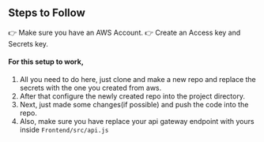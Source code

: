 ## Steps to Follow

👉 Make sure you have an AWS Account.
👉 Create an Access key and Secrets key.

#### For this setup to work,
1) All you need to do here, just clone and make a new repo and replace the secrets with the one you created from aws.
2) After that configure the newly created repo into the project directory.
3) Next, just made some changes(if possible) and push the code into the repo. 
4) Also, make sure you have replace your api gateway endpoint with yours inside `Frontend/src/api.js`